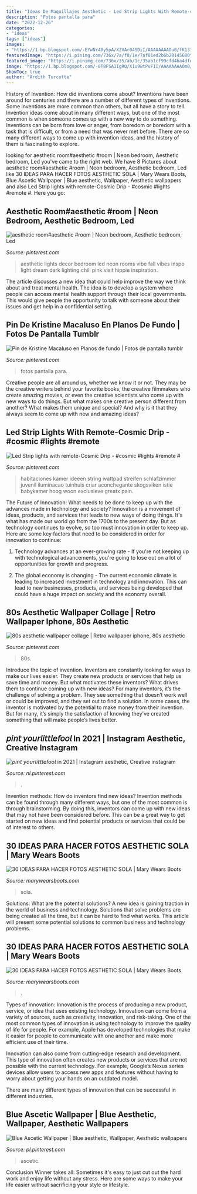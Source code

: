```yaml
---
title: "Ideas De Maquillajes Aesthetic - Led Strip Lights With Remote-cosmic Drip"
description: "Fotos pantalla para"
date: "2022-12-26"
categories:
- "ideas"
tags: ["ideas"]
images:
- "https://1.bp.blogspot.com/-EYwNr40y5pA/X2VAr04SDiI/AAAAAAAAOu0/fK131y0JxKYbtQsbePS5HV5tHu_iuyAHACNcBGAsYHQ/s2048/fotos%2Baesthetic%2Bde%2Bperfil.JPG"
featuredImage: "https://i.pinimg.com/736x/7a/f8/1e/7af81ed2b6b28145680f27d459cbd974.jpg"
featured_image: "https://i.pinimg.com/736x/35/ab/1c/35ab1cf99cfd4ba4dfdaf9bfdd6c6d6f.jpg"
image: "https://1.bp.blogspot.com/-0T8FSA1IgRQ/X1u9wtPvFII/AAAAAAAAOm0/33F-Z4kg-6s3iNGSo59SkuJq-VNyRNQ8ACNcBGAsYHQ/s16000/como%2Bhacer%2Bfotos%2Baesthetic.jpg"
ShowToc: true
author: "Ardith Turcotte"
---
```



History of Invention: How did inventions come about?
Inventions have been around for centuries and there are a number of different types of inventions. Some inventions are more common than others, but all have a story to tell. Invention ideas come about in many different ways, but one of the most common is when someone comes up with a new way to do something. Inventions can be born from love or anger, from boredom or boredom with a task that is difficult, or from a need that was never met before. There are so many different ways to come up with invention ideas, and the history of them is fascinating to explore.

	

		
looking for aesthetic room#aesthetic #room | Neon bedroom, Aesthetic bedroom, Led you've came to the right web. We have 8 Pictures about aesthetic room#aesthetic #room | Neon bedroom, Aesthetic bedroom, Led like 30 IDEAS PARA HACER FOTOS AESTHETIC SOLA | Mary Wears Boots, Blue Ascetic Wallpaper | Blue aesthetic, Wallpaper, Aesthetic wallpapers and also Led Strip lights with remote-Cosmic Drip - #cosmic #lights #remote #. Here you go:
		
    
## Aesthetic Room#aesthetic #room | Neon Bedroom, Aesthetic Bedroom, Led

<img loading=lazy src="https://i.pinimg.com/736x/86/f8/53/86f853afd0dd25031715014aaa58215c.jpg" onerror="this.onerror=null;this.src='https://tse1.mm.bing.net/th?id=OIP.EFiL4xcmYfjiy4Lj9y42rwHaJ3&amp;pid=15.1';" alt="aesthetic room#aesthetic #room | Neon bedroom, Aesthetic bedroom, Led">

_Source: pinterest.com_

>aesthetic lights decor bedroom led neon rooms vibe fall vibes inspo light dream dark lighting chill pink visit hippie inspiration. 

	

The article discusses a new idea that could help improve the way we think about and treat mental health. The idea is to develop a system where people can access mental health support through their local governments. This would give people the opportunity to talk with someone about their issues and get help in a confidential setting.

    
## Pin De Kristine Macaluso En Planos De Fundo | Fotos De Pantalla Tumblr

<img loading=lazy src="https://i.pinimg.com/736x/ec/65/d5/ec65d5db8640e48692be24daea96e573.jpg" onerror="this.onerror=null;this.src='https://tse4.mm.bing.net/th?id=OIP.jj5HPggdRIiXsSuWOw8dfAHaNK&amp;pid=15.1';" alt="Pin de Kristine Macaluso en Planos de fundo | Fotos de pantalla tumblr">

_Source: pinterest.com_

>fotos pantalla para. 

	

Creative people are all around us, whether we know it or not. They may be the creative writers behind your favorite books, the creative filmmakers who create amazing movies, or even the creative scientists who come up with new ways to do things. But what makes one creative person different from another? What makes them unique and special? And why is it that they always seem to come up with new and amazing ideas?

    
## Led Strip Lights With Remote-Cosmic Drip - #cosmic #lights #remote #

<img loading=lazy src="https://i.pinimg.com/736x/bb/d7/ef/bbd7ef48b030b02323d390b41f64aded.jpg" onerror="this.onerror=null;this.src='https://tse2.mm.bing.net/th?id=OIP.eX4KymglzTVOdsv4DVmeSgHaLG&amp;pid=15.1';" alt="Led Strip lights with remote-Cosmic Drip - #cosmic #lights #remote #">

_Source: pinterest.com_

>habitaciones kamer ideeen string wattpad streifen schlafzimmer juvenil iluminacao tuinhuis criar aconchegante skogsviken istie babykamer hoog woon exclusieve greatx pain. 

	

The Future of Innovation: What needs to be done to keep up with the advances made in technology and society?
Innovation is a movement of ideas, products, and services that leads to new ways of doing things. It's what has made our world go from the 1700s to the present day. But as technology continues to evolve, so too must innovation in order to keep up. Here are some key factors that need to be considered in order for innovation to continue:
1. Technology advances at an ever-growing rate - If you're not keeping up with technological advancements, you're going to lose out on a lot of opportunities for growth and progress.

2. The global economy is changing - The current economic climate is leading to increased investment in technology and innovation. This can lead to new businesses, products, and services being developed that could have a huge impact on society and the economy overall.


    
## 80s Aesthetic Wallpaper Collage | Retro Wallpaper Iphone, 80s Aesthetic

<img loading=lazy src="https://i.pinimg.com/736x/6d/3e/74/6d3e740ea1f4ffe057a52304fd0ccc87.jpg" onerror="this.onerror=null;this.src='https://tse3.mm.bing.net/th?id=OIP.Ed6beDKSezHWHrCTwX6hfQHaNL&amp;pid=15.1';" alt="80s aesthetic wallpaper collage | Retro wallpaper iphone, 80s aesthetic">

_Source: pinterest.com_

>80s. 

	

Introduce the topic of invention.
Inventors are constantly looking for ways to make our lives easier. They create new products or services that help us save time and money. But what motivates these inventors? What drives them to continue coming up with new ideas?
For many inventors, it’s the challenge of solving a problem. They see something that doesn’t work well or could be improved, and they set out to find a solution. In some cases, the inventor is motivated by the potential to make money from their invention. But for many, it’s simply the satisfaction of knowing they’ve created something that will make people’s lives better.

    
## 𝘱𝘪𝘯𝘵 𝘺𝘰𝘶𝘳𝘭𝘪𝘵𝘵𝘭𝘦𝘧𝘰𝘰𝘭 In 2021 | Instagram Aesthetic, Creative Instagram

<img loading=lazy src="https://i.pinimg.com/736x/35/ab/1c/35ab1cf99cfd4ba4dfdaf9bfdd6c6d6f.jpg" onerror="this.onerror=null;this.src='https://tse3.mm.bing.net/th?id=OIP.cMrh0YFf07ozwaFJghbRegHaNL&amp;pid=15.1';" alt="𝘱𝘪𝘯𝘵 𝘺𝘰𝘶𝘳𝘭𝘪𝘵𝘵𝘭𝘦𝘧𝘰𝘰𝘭 in 2021 | Instagram aesthetic, Creative instagram">

_Source: nl.pinterest.com_

>. 

	

Invention methods: How do inventors find new ideas?
Invention methods can be found through many different ways, but one of the most common is through brainstorming. By doing this, inventors can come up with new ideas that may not have been considered before. This can be a great way to get started on new ideas and find potential products or services that could be of interest to others.

    
## 30 IDEAS PARA HACER FOTOS AESTHETIC SOLA | Mary Wears Boots

<img loading=lazy src="https://1.bp.blogspot.com/-0T8FSA1IgRQ/X1u9wtPvFII/AAAAAAAAOm0/33F-Z4kg-6s3iNGSo59SkuJq-VNyRNQ8ACNcBGAsYHQ/s16000/como%2Bhacer%2Bfotos%2Baesthetic.jpg" onerror="this.onerror=null;this.src='https://tse4.mm.bing.net/th?id=OIP.3wkMVvbueYjwTW3z5DU6jgHaLH&amp;pid=15.1';" alt="30 IDEAS PARA HACER FOTOS AESTHETIC SOLA | Mary Wears Boots">

_Source: marywearsboots.com_

>sola. 

	

Solutions: What are the potential solutions?
A new idea is gaining traction in the world of business and technology. Solutions that solve problems are being created all the time, but it can be hard to find what works. This article will present some potential solutions to common business and technology problems.

    
## 30 IDEAS PARA HACER FOTOS AESTHETIC SOLA | Mary Wears Boots

<img loading=lazy src="https://1.bp.blogspot.com/-EYwNr40y5pA/X2VAr04SDiI/AAAAAAAAOu0/fK131y0JxKYbtQsbePS5HV5tHu_iuyAHACNcBGAsYHQ/s2048/fotos%2Baesthetic%2Bde%2Bperfil.JPG" onerror="this.onerror=null;this.src='https://tse1.mm.bing.net/th?id=OIP.znEPmJEpmIVxoMq-zSMLOQHaLH&amp;pid=15.1';" alt="30 IDEAS PARA HACER FOTOS AESTHETIC SOLA | Mary Wears Boots">

_Source: marywearsboots.com_

>. 

	

Types of innovation:
Innovation is the process of producing a new product, service, or idea that uses existing technology. Innovation can come from a variety of sources, such as creativity, innovation, and risk-taking. 
One of the most common types of innovation is using technology to improve the quality of life for people. For example, Apple has developed technologies that make it easier for people to communicate with one another and make more efficient use of their time. 

Innovation can also come from cutting-edge research and development. This type of innovation often creates new products or services that are not possible with the current technology. For example, Google’s Nexus series devices allow users to access new apps and features without having to worry about getting your hands on an outdated model. 

There are many different types of innovation that can be successful in different industries.

    
## Blue Ascetic Wallpaper | Blue Aesthetic, Wallpaper, Aesthetic Wallpapers

<img loading=lazy src="https://i.pinimg.com/736x/7a/f8/1e/7af81ed2b6b28145680f27d459cbd974.jpg" onerror="this.onerror=null;this.src='https://tse4.mm.bing.net/th?id=OIP.UsW2XyR9daStPOnSNTY2fQHaNJ&amp;pid=15.1';" alt="Blue Ascetic Wallpaper | Blue aesthetic, Wallpaper, Aesthetic wallpapers">

_Source: pl.pinterest.com_

>ascetic. 

	

Conclusion
Winner takes all: Sometimes it's easy to just cut out the hard work and enjoy life without any stress. Here are some ways to make your life easier without sacrificing your style or lifestyle.

